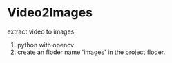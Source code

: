 # Video2Images
extract video to images
1. python with opencv
2. create an floder name 'images' in the project floder.
